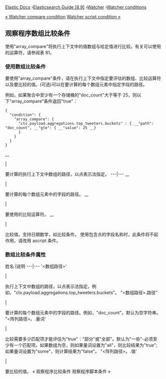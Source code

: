 

[Elastic Docs](/guide/) ›[Elasticsearch Guide [8.9]](index.md)
›[Watcher](xpack-alerting.md) ›[Watcher conditions](condition.md)

[« Watcher compare condition](condition-compare.md) [Watcher script
condition »](condition-script.md)

## 观察程序数组比较条件

使用"array_compare"将执行上下文中的值数组与给定值进行比较。有关可以使用的运算符，请参阅表 81。

### 使用数组比较条件

要使用"array_compare"条件，请在执行上下文中指定要评估的数组、比较运算符以及要比较的值。(可选)可以在要计算的每个数组元素中指定字段的路径。

例如，如果聚合中至少有一个存储桶的"doc_count"大于等于 25，则以下"array_compare"条件返回"true"：

    
    
    {
      "condition": {
        "array_compare": {
          "ctx.payload.aggregations.top_tweeters.buckets" : { __"path": "doc_count", __"gte": { __"value": 25 __}
          }
        }
      }
    }

__

|

要计算的执行上下文中数组的路径，以点表示法指定。   ---|---    __

|

要计算的每个数组元素中的字段的路径。   __

|

要使用的比较运算符。   __

|

比较值。支持日期数学，如比较条件。   使用包含点的字段名称时，此条件将不起作用，请改用 ascript 条件。

### 数组比较条件属性

姓名 |说明 ---|--- '<数组路径>'

|

执行上下文中数组的路径，以点表示法指定。例如，"ctx.payload.aggregations.top_tweeters.buckets"。   "<数组路径>.路径"

|

要计算的每个数组元素中的字段的路径。例如，"doc_count"。默认为空字符串。   "<阵列路径>。<operator>.量词'

|

比较需要多少匹配项才能评估为"true"："部分"或"全部"。默认为"一些"\-必须至少有一个匹配项。如果数组为空，则如果量词设置为"all"，则比较结果为"true";如果量词设置为"some"，则计算结果为"false"。   "<阵列路径>。<operator>.值'

|

要比较的值。   « 观察程序比较条件 观察程序脚本条件 »